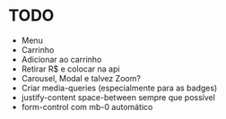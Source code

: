 # TODO

- Menu
- Carrinho
- Adicionar ao carrinho
- Retirar R$ e colocar na api
- Carousel, Modal e talvez Zoom?
- Criar media-queries (especialmente para as badges)
- justify-content space-between sempre que possível
- form-control com mb-0 automático